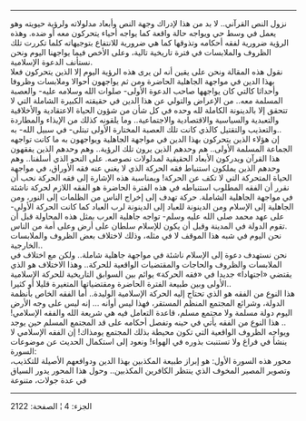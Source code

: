 ------------------------------------------------------------------------

نزول النص القرآني.. لا بد من هذا لإدراك وجهة النص وأبعاد مدلولاته ولرؤية
حيويته وهو يعمل في وسط حي ويواجه حالة واقعة كما يواجه أحياء يتحركون معه
أو ضده. وهذه الرؤية ضرورية لفقه أحكامه وتذوقها كما هي ضرورية للانتفاع
بتوجيهاته كلما تكررت تلك الظروف والملابسات في فترة تاريخية تالية، وعلى
الأخص فيما يواجهنا اليوم ونحن نستأنف الدعوة الإسلامية.  
نقول هذه المقالة ونحن على يقين أنه لن يرى هذه الرؤية اليوم إلا الذين
يتحركون فعلا بهذا الدين في مواجهة الجاهلية الحاضرة ومن ثم يواجهون أحوالا
وملابسات وظروفا وأحداثا كالتي كان يواجهها صاحب الدعوة الأولى- صلوات الله
وسلامه عليه- والعصبة المسلمة معه.. من الإعراض والتولي عن هذا الدين في
حقيقته الكبيرة الشاملة التي لا تتحقق إلا بالدينونة الكاملة لله وحده في
كل شأن من شؤون الحياة الاعتقادية والأخلاقية والتعبدية والسياسية
والاقتصادية والاجتماعية.. وما يلقونه كذلك من الإيذاء والمطاردة والتعذيب
والتقتيل كالذي كانت تلك العصبة المختارة الأولى تبتلى- في سبيل الله-
به..  
إن هؤلاء الذين يتحركون بهذا الدين في مواجهة الجاهلية ويواجهون به ما كانت
تواجهه الجماعة المسلمة الأولى.. هم وحدهم الذين يرون تلك الرؤية.. وهم
وحدهم الذين يفقهون هذا القرآن ويدركون الأبعاد الحقيقية لمدلولات نصوصه.
على النحو الذي أسلفنا.. وهم وحدهم الذين يملكون استنباط فقه الحركة الذي
لا يغني عنه فقه الأوراق، في مواجهة الحياة المتحركة التي لا تكف عن
الحركة! وبمناسبة هذه الإشارة إلى فقه الحركة نحب أن نقرر أن الفقه المطلوب
استنباطه في هذه الفترة الحاضرة هو الفقه اللازم لحركة ناشئة في مواجهة
الجاهلية الشاملة. حركة تهدف إلى إخراج الناس من الظلمات إلى النور، ومن
الجاهلية إلى الإسلام ومن الدينونة للعباد إلى الدينونة لرب العباد كما
كانت الحركة الأولى- على عهد محمد صلى الله عليه وسلم- تواجه جاهلية العرب
بمثل هذه المحاولة قبل أن تقوم الدولة في المدينة وقبل أن يكون للإسلام
سلطان على أرض وعلى أمة من الناس.  
نحن اليوم في شبه هذا الموقف لا في مثله، وذلك لاختلاف بعض الظروف
والملابسات الخارجية..  
نحن نستهدف دعوة إلى الإسلام ناشئة في مواجهة جاهلية شاملة.. ولكن مع
اختلاف في الملابسات والظروف والحاجات والمقتضيات الواقعية للحركة.. وهذا
الاختلاف هو الذي يقتضي «اجتهادا» جديدا في «فقه الحركة» يوائم بين السوابق
التاريخية للحركة الإسلامية الأولى وبين طبيعة الفترة الحاضرة ومقتضياتها
المتغيرة قليلا أو كثيرا..  
هذا النوع من الفقه هو الذي تحتاج إليه الحركة الإسلامية الوليدة.. أما
الفقه الخاص بأنظمة الدولة، وشرائع المجتمع المنظم المستقر، فهذا ليس أوانه
... إنه ليس على وجه الأرض اليوم دولة مسلمة ولا مجتمع مسلم، قاعدة التعامل
فيه هي شريعة الله والفقه الإسلامي! .. هذا النوع من الفقه يأتي في حينه
وتفصل أحكامه على قد المجتمع المسلم حين يوجد ويواجه الظروف الواقعية التي
تكون محيطة بذلك المجتمع يومذاك! إن الفقه الإسلامي لا ينشأ في فراغ ولا
تستنبت بذوره في الهواء! ونعود إلى استكمال الحديث عن موضوعات السورة:  
محور هذه السورة الأول: هو إبراز طبيعة المكذبين بهذا الدين ودوافعهم
الأصيلة للتكذيب، وتصوير المصير المخوف الذي ينتظر الكافرين المكذبين..
وحول هذا المحور يدور السياق في عدة جولات، متنوعة

------------------------------------------------------------------------

الجزء: 4 ¦ الصفحة: 2122
